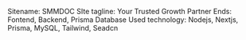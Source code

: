 Sitename: SMMDOC
SIte tagline: Your Trusted Growth Partner
Ends: Fontend, Backend, Prisma Database
Used technology: Nodejs, Nextjs, Prisma, MySQL, Tailwind, Seadcn